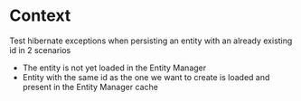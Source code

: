 # Context
Test hibernate exceptions when persisting an entity with an already existing id in 2 scenarios
- The entity is not yet loaded in the Entity Manager
- Entity with the same id as the one we want to create is loaded and present in the Entity Manager cache